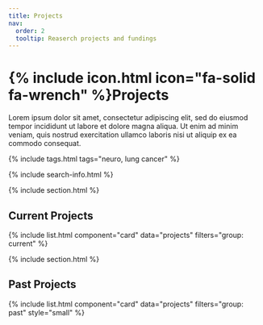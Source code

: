```yaml
---
title: Projects
nav:
  order: 2
  tooltip: Reaserch projects and fundings
---
```


# {% include icon.html icon="fa-solid fa-wrench" %}Projects

Lorem ipsum dolor sit amet, consectetur adipiscing elit, sed do eiusmod tempor incididunt ut labore et dolore magna aliqua.
Ut enim ad minim veniam, quis nostrud exercitation ullamco laboris nisi ut aliquip ex ea commodo consequat.

{% include tags.html tags="neuro, lung cancer" %}

{% include search-info.html %}

{% include section.html %}

## Current Projects

{% include list.html component="card" data="projects" filters="group: current" %}

{% include section.html %}

## Past Projects

{% include list.html component="card" data="projects" filters="group: past" style="small" %}
